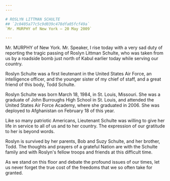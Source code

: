 ```yaml
---
---

# ROSLYN LITTMAN SCHULTE
## `2c0405a77c5c9d039c478dfa05fcf49a`
`Mr. MURPHY of New York — 20 May 2009`

---
```



Mr. MURPHY of New York. Mr. Speaker, I rise today with a very sad 
duty of reporting the tragic passing of Roslyn Littman Schulte, who was 
taken from us by a roadside bomb just north of Kabul earlier today 
while serving our country.

Roslyn Schulte was a first lieutenant in the United States Air Force, 
an intelligence officer, and the younger sister of my chief of staff, 
and a great friend of this body, Todd Schulte.

Roslyn Schulte was born March 18, 1984, in St. Louis, Missouri. She 
was a graduate of John Burroughs High School in St. Louis, and attended 
the United States Air Force Academy, where she graduated in 2006. She 
was deployed to Afghanistan on February 18 of this year.

Like so many patriotic Americans, Lieutenant Schulte was willing to 
give her life in service to all of us and to her country. The 
expression of our gratitude to her is beyond words.

Roslyn is survived by her parents, Bob and Suzy Schulte, and her 
brother, Todd. The thoughts and prayers of a grateful Nation are with 
the Schulte family and with Roslyn's fellow troops and friends at this 
difficult time.

As we stand on this floor and debate the profound issues of our 
times, let us never forget the true cost of the freedoms that we so 
often take for granted.
